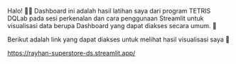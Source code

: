 Halo! 👋👋
Dashboard ini adalah hasil latihan saya dari program TETRIS DQLab pada sesi perkenalan dan cara penggunaan Streamlit untuk visualisasi data berupa Dashboard yang dapat diakses secara umum. 🙌

Berikut adalah link yang dapat diakses untuk melihat hasil visualisasi saya 🙏

https://rayhan-superstore-ds.streamlit.app/

